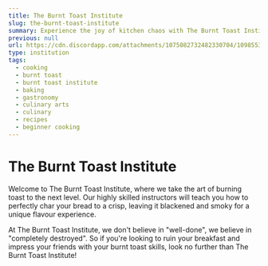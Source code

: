 ```yaml
---
title: The Burnt Toast Institute
slug: the-burnt-toast-institute
summary: Experience the joy of kitchen chaos with The Burnt Toast Institute's unique cooking courses.
previous: null
url: https://cdn.discordapp.com/attachments/1075082732482330704/1098553676680933449/Ancalagen_vector_logo_of_burnt_toast_for_a_cooking_institute_d3ea6350-c10f-4141-8684-e44599ef0076.png
type: institution
tags:
  - cooking
  - burnt toast
  - burnt toast institute
  - baking
  - gastronomy
  - culinary arts
  - culinary
  - recipes
  - beginner cooking
---
```


# The Burnt Toast Institute

Welcome to The Burnt Toast Institute, where we take the art of burning toast to the next level. Our highly skilled instructors will teach you how to perfectly char your bread to a crisp, leaving it blackened and smoky for a unique flavour experience.

At The Burnt Toast Institute, we don't believe in "well-done", we believe in "completely destroyed". So if you're looking to ruin your breakfast and impress your friends with your burnt toast skills, look no further than The Burnt Toast Institute!
